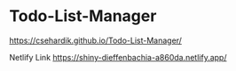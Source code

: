 # Todo-List-Manager
https://csehardik.github.io/Todo-List-Manager/

Netlify Link
https://shiny-dieffenbachia-a860da.netlify.app/
